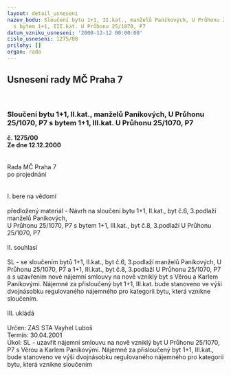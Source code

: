 ```yaml
---
layout: detail_usneseni
nazev_bodu: Sloučení bytu 1+1, II.kat., manželů Paníkových, U Průhonu 25/1070, P7
  s bytem 1+1, III.kat. U Průhonu 25/1070, P7
datum_vzniku_usneseni: '2000-12-12 00:00:00'
cislo_usneseni: 1275/00
prilohy: []
organ: rada
---
```

<div id="ucUsn_pList" class="usn">
	<span><h2>Usnesení rady MČ Praha 7 </h2>
<br></span><div class="standBody">
<span><h3>Sloučení bytu 1+1, II.kat., manželů Paníkových, U Průhonu 25/1070, P7 s bytem 1+1, III.kat. U Průhonu 25/1070, P7</h3></span><div class="center">
		<strong>č. 1275/00</strong><br>
	</div>
<div class="center">
		<strong>Ze dne 12.12.2000</strong><br><br>
	</div>
<br>Rada MČ Praha 7<br>po projednání<br><br><br>I.	bere na vědomí<br><br> předložený materiál - Návrh na sloučení bytu 1+1, II.kat., byt č.6, 3.podlaží manželů Paníkových, <br>U Průhonu 25/1070, P7 s bytem 1+1, III.kat., byt č.8, 3.podlaží U Průhonu 25/1070, P7<br><br>II.	souhlasí <br><br>SL - se sloučením  bytů 1+1, II.kat., byt č.6, 3.podlaží manželů Paníkových, U Průhonu 25/1070, P7 a 1+1, III.kat., byt č.8, 3.podlaží U Průhonu 25/1070, P7 a s uzavřením nové nájemní smlouvy na nově vzniklý byt s Věrou a Karlem Paníkovými. Nájemné za přisloučený byt 1+1, III.kat. bude stanoveno ve výši dvojnásobku regulovaného nájemného pro kategorii bytu, která vznikne sloučením.<br><br>III.	ukládá <br><br> Určen:	     	ZAS STA Vayhel Luboš<br>Termín: 30.04.2001<br>Úkol:	SL - uzavřít nájemní smlouvu na nově vzniklý byt U Průhonu 25/1070, P7 s Věrou a Karlem Paníkovými. Nájemné za přisloučený byt 1+1, III.kat., bude stanoveno ve výši dvojnásobku regulovaného nájemného pro kategorii bytu, která vznikne sloučením<br> <br><br> </div>
</div>